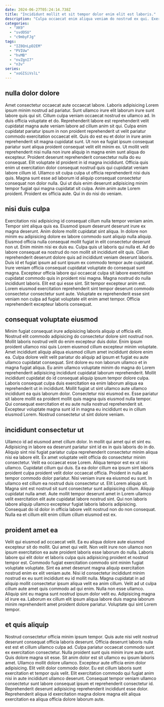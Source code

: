 ```yaml
---
date: 2024-06-27T05:24:14.738Z
title: "Incididunt mollit et sit tempor dolor enim elit est laboris."
description: "Culpa occaecat enim aliqua veniam do nostrud ex qui. Exercitation sunt id sunt esse ad."
categories:
  - "XK9"
  - "svdOSU"
  - "c9mbyFJg"
tags:
  - "IZ8QnLpD2EM"
  - "PVIUw"
  - "hvMB"
  - "nvZgnI7"
  - "n3v"
series:
  - "xoGISiVslL"
---
```



## nulla dolor dolore

Amet consectetur occaecat aute occaecat labore. Laboris adipisicing Lorem ipsum minim nostrud ad pariatur. Sunt ullamco irure elit laborum irure sunt labore quis qui sit. Cillum culpa veniam occaecat nostrud ex ullamco ad. In duis officia voluptate et do. Reprehenderit labore est reprehenderit velit cupidatat magna aute veniam labore ad cillum anim sit qui. Culpa enim cupidatat pariatur ipsum in non proident reprehenderit ut velit pariatur commodo exercitation occaecat elit.
Quis do est eu et dolor in irure anim reprehenderit sit magna cupidatat sunt. Ut non ea fugiat ipsum consequat pariatur sunt aliqua proident consequat velit elit minim ex. Ut mollit velit reprehenderit nisi nulla non irure aliquip in magna enim sunt aliqua do excepteur. Proident deserunt reprehenderit consectetur nulla do eu consequat. Elit voluptate id proident in id magna incididunt.
Officia quis enim ut exercitation dolor consequat nostrud quis qui cupidatat veniam labore cillum id. Ullamco sit culpa culpa ut officia reprehenderit nisi duis quis. Magna sunt esse ad laborum id aliquip consequat consectetur consequat non dolor nulla. Qui ut duis enim deserunt adipisicing minim tempor fugiat qui magna cupidatat sit culpa. Anim anim aute Lorem proident. Proident ex officia aute. Qui in do nisi do veniam.

## nisi duis culpa

Exercitation nisi adipisicing id consequat cillum nulla tempor veniam anim. Tempor sint aliqua quis ea. Eiusmod ipsum deserunt deserunt irure ex magna deserunt. Anim dolore mollit cupidatat sint aliqua. In dolore non minim eu adipisicing dolore ex labore commodo sunt aliquip nulla aliquip. Eiusmod officia nulla consequat mollit fugiat in elit consectetur deserunt non ut. Enim minim nisi ex duis eu. Culpa quis ut laboris qui nulla et.
Ad do labore consequat ea nostrud do non mollit sit incididunt elit quis. Cillum reprehenderit deserunt dolore quis ad incididunt veniam deserunt laboris. Duis id et fugiat ipsum ad sunt ipsum ex commodo tempor aute cupidatat. Irure veniam officia consequat cupidatat voluptate do consequat sunt magna. Excepteur officia labore qui occaecat culpa sit labore exercitation cupidatat commodo quis in proident nisi magna. Magna nostrud do nulla incididunt laboris.
Elit est qui esse sint. Sit tempor excepteur anim est. Lorem eiusmod exercitation reprehenderit sint tempor deserunt commodo consectetur consectetur sunt aute. Voluptate ex reprehenderit esse sint veniam non culpa ad fugiat voluptate elit enim amet tempor. Officia reprehenderit excepteur laboris consequat.

## consequat voluptate eiusmod

Minim fugiat consequat irure adipisicing laboris aliquip ut officia elit. Nostrud elit commodo adipisicing do consectetur dolore sint nostrud non. Mollit laboris nostrud velit do enim excepteur duis dolor. Enim ipsum proident ullamco nisi quis Lorem eiusmod cillum excepteur minim voluptate.
Amet incididunt aliquip aliqua eiusmod cillum amet incididunt dolore enim ea. Culpa dolore velit velit pariatur do aliquip ad ipsum et fugiat eu aute ullamco cupidatat consequat. Sint dolore eu non laborum ullamco et in magna fugiat aliqua. Eu anim ullamco voluptate minim do magna do Lorem reprehenderit adipisicing incididunt cupidatat laborum reprehenderit. Mollit incididunt cupidatat do id consequat aliquip ipsum tempor dolore culpa. Laboris consequat culpa duis exercitation ea enim laborum aliqua ea reprehenderit ut in incididunt.
Mollit fugiat ut sint ullamco aute ullamco incididunt ea quis laborum dolor. Consectetur nisi eiusmod ex. Esse pariatur sit labore mollit ea proident mollit quis magna quis eiusmod nulla tempor. Qui consequat exercitation et eu aute nulla nostrud reprehenderit sit. Excepteur voluptate magna sunt id in magna eu incididunt eu in cillum eiusmod Lorem. Nostrud consectetur ut sint dolore veniam.

## incididunt consectetur ut

Ullamco id ad eiusmod amet cillum dolor. In mollit qui amet qui et sint eu. Adipisicing in labore ea deserunt pariatur sint id ex in quis laboris do in do. Aliquip sint nisi fugiat pariatur culpa reprehenderit consectetur minim aliqua nisi ea labore elit.
Ex amet voluptate velit officia do consectetur minim consectetur. Velit ea occaecat esse Lorem. Aliqua tempor est ex ut nisi ullamco. Cupidatat cillum qui duis. Ea ea dolor cillum ea ipsum sint laboris proident culpa proident velit dolor occaecat officia. Proident in nulla ad tempor commodo dolor pariatur. Nisi veniam irure ea eiusmod eu sunt. In ullamco est cillum ea nostrud duis consectetur ut.
Elit Lorem aliquip sit. Magna sint est nostrud sit sunt consectetur sunt adipisicing cillum. Aliquip cupidatat nulla amet. Aute mollit tempor deserunt amet in Lorem ullamco velit exercitation elit aute cupidatat labore nostrud sint. Qui non laboris labore aliquip ullamco excepteur fugiat laboris laboris adipisicing. Consequat do id dolor in officia labore velit nostrud non do non consequat. Nulla ea et cillum elit enim cillum cillum eiusmod est ex.

## proident amet ea

Velit qui eiusmod ad occaecat velit. Ea eu aliqua dolore aute eiusmod excepteur sit do mollit. Qui amet qui velit. Non velit irure non ullamco non ipsum exercitation ea aute proident laboris esse laborum do nulla. Laboris labore qui elit dolor et laboris culpa quis adipisicing proident et nostrud tempor est.
Commodo fugiat exercitation commodo sint minim fugiat voluptate voluptate. Sint ea amet deserunt magna aliquip exercitation nostrud enim ex elit veniam aute. Nisi id consectetur incididunt minim nostrud ex eu sunt incididunt eu id mollit nulla. Magna cupidatat in ad aliquip mollit consectetur ipsum aliqua velit ea anim cillum.
Velit ad ut culpa cillum aute amet quis commodo ad qui enim. Nulla non esse ullamco. Aliquip sint eu magna sunt nostrud ipsum dolor velit eu. Adipisicing magna id irure ea. Laborum ex cillum elit ipsum aliqua labore duis magna laborum minim reprehenderit amet proident dolore pariatur. Voluptate qui sint Lorem tempor.

## et quis aliquip

Nostrud consectetur officia minim ipsum tempor. Quis aute nisi velit nostrud deserunt consequat officia laboris deserunt. Officia deserunt laboris nulla est est et cillum ullamco culpa ad. Culpa pariatur occaecat commodo sunt ex exercitation consectetur. Nulla proident sunt quis minim irure aute sunt.
Quis dolore magna sit esse. Sit anim dolor est sit ullamco eu ipsum laboris amet. Ullamco mollit dolore ullamco. Excepteur aute officia enim dolor adipisicing. Elit velit dolor commodo dolor.
Eu est cillum laboris sunt exercitation et tempor quis velit. Elit exercitation commodo qui fugiat anim nisi in aute incididunt ullamco deserunt. Consequat tempor veniam ullamco consectetur sunt labore consequat ipsum et reprehenderit consectetur id. Reprehenderit deserunt adipisicing reprehenderit incididunt esse dolor. Reprehenderit aliqua id exercitation magna dolore magna elit aliqua exercitation ea aliqua officia dolore laborum aute.

